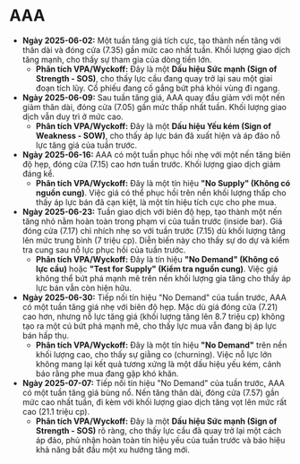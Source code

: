 # AAA

- **Ngày 2025-06-02:** Một tuần tăng giá tích cực, tạo thành nến tăng với thân dài và đóng cửa (7.35) gần mức cao nhất tuần. Khối lượng giao dịch tăng mạnh, cho thấy sự tham gia của dòng tiền lớn.
    - **Phân tích VPA/Wyckoff:** Đây là một **Dấu hiệu Sức mạnh (Sign of Strength - SOS)**, cho thấy lực cầu đang quay trở lại sau một giai đoạn tích lũy. Cổ phiếu đang cố gắng bứt phá khỏi vùng đi ngang.
- **Ngày 2025-06-09:** Sau tuần tăng giá, AAA quay đầu giảm với một nến giảm thân dài, đóng cửa (7.05) gần mức thấp nhất tuần. Khối lượng giao dịch vẫn duy trì ở mức cao.
    - **Phân tích VPA/Wyckoff:** Đây là một **Dấu hiệu Yếu kém (Sign of Weakness - SOW)**, cho thấy áp lực bán đã xuất hiện và áp đảo nỗ lực tăng giá của tuần trước.
- **Ngày 2025-06-16:** AAA có một tuần phục hồi nhẹ với một nến tăng biên độ hẹp, đóng cửa (7.15) cao hơn tuần trước. Khối lượng giao dịch giảm đáng kể.
    - **Phân tích VPA/Wyckoff:** Đây là một tín hiệu **"No Supply" (Không có nguồn cung)**. Việc giá có thể phục hồi trên nền khối lượng thấp cho thấy áp lực bán đã cạn kiệt, là một tín hiệu tích cực cho phe mua.
- **Ngày 2025-06-23:** Tuần giao dịch với biên độ hẹp, tạo thành một nến tăng nhỏ nằm hoàn toàn trong phạm vi của tuần trước (inside bar). Giá đóng cửa (7.17) chỉ nhích nhẹ so với tuần trước (7.15) dù khối lượng tăng lên mức trung bình (7 triệu cp). Diễn biến này cho thấy sự do dự và kiểm tra cung sau nỗ lực phục hồi của tuần trước.
    - **Phân tích VPA/Wyckoff:** Đây là tín hiệu **"No Demand" (Không có lực cầu)** hoặc **"Test for Supply" (Kiểm tra nguồn cung)**. Việc giá không thể bứt phá mạnh mẽ trên nền khối lượng gia tăng cho thấy áp lực bán vẫn còn hiện hữu.
- **Ngày 2025-06-30:** Tiếp nối tín hiệu "No Demand" của tuần trước, AAA có một tuần tăng giá nhẹ với biên độ hẹp. Mặc dù giá đóng cửa (7.21) cao hơn, nhưng nỗ lực tăng giá (khối lượng tăng lên 8.7 triệu cp) không tạo ra một cú bứt phá mạnh mẽ, cho thấy lực mua vẫn đang bị áp lực bán hấp thụ.
    - **Phân tích VPA/Wyckoff:** Đây là một tín hiệu **"No Demand"** trên nền khối lượng cao, cho thấy sự giằng co (churning). Việc nỗ lực lớn không mang lại kết quả tương xứng là một dấu hiệu yếu kém, cảnh báo rằng phe mua đang gặp khó khăn.
- **Ngày 2025-07-07:** Tiếp nối tín hiệu "No Demand" của tuần trước, AAA có một tuần tăng giá bùng nổ. Nến tăng thân dài, đóng cửa (7.57) gần mức cao nhất tuần, đi kèm với khối lượng giao dịch tăng vọt lên mức rất cao (21.1 triệu cp).
    - **Phân tích VPA/Wyckoff:** Đây là một **Dấu hiệu Sức mạnh (Sign of Strength - SOS)** rõ ràng, cho thấy lực cầu đã quay trở lại một cách áp đảo, phủ nhận hoàn toàn tín hiệu yếu của tuần trước và báo hiệu khả năng bắt đầu một xu hướng tăng mới.


